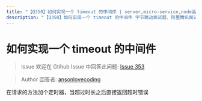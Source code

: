 ```yaml
---
title: "【Q350】如何实现一个 timeout 的中间件 | server,micro-service,node高频面试题"
description: "【Q350】如何实现一个 timeout 的中间件 字节跳动面试题、阿里腾讯面试题、美团小米面试题。"
---
```


# 如何实现一个 timeout 的中间件

> Issue
> 欢迎在 Gtihub Issue 中回答此问题: [Issue 353](https://github.com/shfshanyue/Daily-Question/issues/353)

> Author
> 回答者: [ansonlovecoding](https://github.com/ansonlovecoding)

在请求的方法加个定时器，当超过时长之后直接返回超时错误

